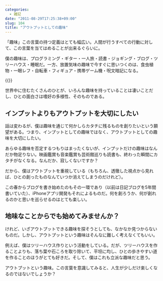 ```yaml
---
categories:
  - 雑記
date: "2011-08-29T17:25:38+09:00"
slug: 104
title: "アウトプットとしての趣味"
---
```


「趣味」この言葉の持つ定義はとても幅広い。人間が行うすべての行動に対して、この言葉を当てはめることが出来るぐらいに。

僕の趣味は、プログラミング・ギター・一人旅・読書・ジョギング・ブログ・ツリーハウス・睡眠だ。一方、放置気味の趣味で今すぐに思いつくのは、食虫植物・一眼レフ・自転車・フィギュア・携帯ゲーム機・呪文暗記になる。

{{<img alt="" src="/images/2011/09/0104_1.jpg">}}

世界中に住むたくさんのひとが、いろんな趣味を持っていることは凄いことだし、ひとの面白さは嗜好の多様性、そのものである。

## インプットよりもアウトプットを大切にしたい

話は変わるが、僕は趣味を通じて何かしらカタチに残るものを創りたいという願望がある。つまり、インプットとしての趣味ではなく、アウトプットとしての趣味を大切にしたい。

あらゆる趣味を否定するつもりはまったくないが、インプットだけの趣味はなんだか物足りない。映画鑑賞も音楽鑑賞も芸術館巡りも読書も、終わった瞬間にカタチがなくなる。なんだか、寂しくないですか？

だから、僕はアウトプットを重視している（もちろん、透徹した視点から見れば、ひとの創ったものなんていつか消えてしまうのだけれど）。

この春からブログを書き始めたのもその一環であり（以前は日記ブログを5年間書いていた）、iPhoneアプリ開発もそれによるものだ。何を創ろうか、何が創れるのかと思いを巡らせるのはとても楽しい。

## 地味なことからでも始めてみませんか？

けれど、いざアウトプットできる趣味を探そうとしても、なかなか見つからないものだ。しかし、アウトプットという趣味はそんなに難しく考えなくてもいい。

例えば、僕はツリーハウス作りという活動をしている。だが、ツリーハウスを作ることよりも、落ち葉や石ころを取り除いて、平坦に均し、ひとの歩きやすい道を作ることのほうがとても好きだ。そして、僕はこれも立派な趣味だと思う。

アウトプットという趣味。この言葉を意識してみると、人生が少しだけ楽しくなるのではないでしょうか？

